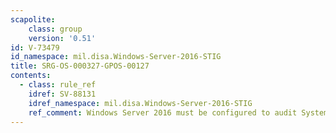 ```yaml
---
scapolite:
    class: group
    version: '0.51'
id: V-73479
id_namespace: mil.disa.Windows-Server-2016-STIG
title: SRG-OS-000327-GPOS-00127
contents:
  - class: rule_ref
    idref: SV-88131
    idref_namespace: mil.disa.Windows-Server-2016-STIG
    ref_comment: Windows Server 2016 must be configured to audit System - Ot ...
---
```


